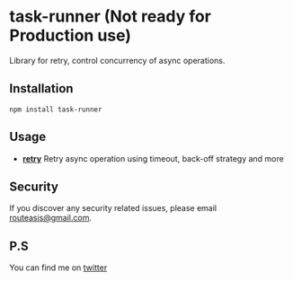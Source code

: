 # task-runner (Not ready for Production use)

Library for retry, control concurrency of async operations.


## Installation

```
npm install task-runner
```

## Usage

* **[retry](https://github.com/ashishkpoudel/task-runner/blob/feature/readme/docs/retry.md)** Retry async operation using timeout, back-off strategy and more

## Security

If you discover any security related issues, please email routeasis@gmail.com.

## P.S

You can find me on [twitter](https://twitter.com/ashishkpoudel)

